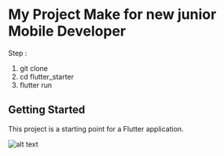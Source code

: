 # My Project Make for new junior Mobile Developer

Step :
1. git clone <url>
2. cd  flutter_starter
3. flutter run

## Getting Started
This project is a starting point for a Flutter application.

![alt text]([http://url/to/img.png](https://thumbs.dreamstime.com/z/programmer-problems-funny-meme-programmers-copying-pasting-code-coding-industry-social-media-sharing-267302479.jpg))
